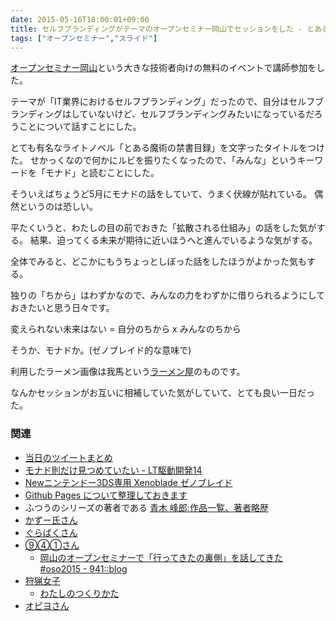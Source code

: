```yaml
---
date: 2015-05-16T18:00:01+09:00
title: セルフブランディングがテーマのオープンセミナー岡山でセッションをした - とあるふつうの命令書
tags: ["オープンセミナー","スライド"]
---
```


[オープンセミナー岡山](http://okayama.open-seminar.org/)という大きな技術者向けの無料のイベントで講師参加をした。

テーマが「IT業界におけるセルフブランディング」だったので、自分はセルフブランディングはしていないけど、セルフブランディングみたいになっているだろうことについて話すことにした。

<script async class="speakerdeck-embed" data-id="85b4524a99ad40f7896d09b1bf4d4ac1" data-ratio="1.33333333333333" src="//speakerdeck.com/assets/embed.js"></script>

とても有名なライトノベル「とある魔術の禁書目録」を文字ったタイトルをつけた。
せかっくなので何かにルビを振りたくなったので、「みんな」というキーワードを「モナド」と読むことにした。

そういえばちょうど5月にモナドの話をしていて、うまく伏線が貼れている。
偶然というのは恐しい。

平たくいうと、わたしの目の前でおきた「拡散される仕組み」の話をした気がする。
結果、迫ってくる未来が期待に近いほうへと進んでいるような気がする。

全体でみると、どこかにもうちょっとしぼった話をしたほうがよかった気もする。

独りの「ちから」はわずかなので、みんなの力をわずかに借りられるようにしておきたいと思う日々です。

変えられない未来はない = 自分のちから x みんなのちから

そうか、モナドか。(ゼノブレイド的な意味で)

利用したラーメン画像は我馬という[ラーメン屋](http://www.gaba-2000.com/)のものです。

なんかセッションがお互いに相補していた気がしていて、とても良い一日だった。

### 関連

* [当日のツイートまとめ](http://togetter.com/li/821858)
* [モナド則だけ見つめていたい - LT駆動開発14](http://blog.eiel.info/blog/2015/05/02/want-staring-monad-only-ltdd-14/)
* [Newニンテンドー3DS専用 Xenoblade ゼノブレイド](http://www.nintendo.co.jp/3ds/cafj/)
* [Github Pages について整理しておきます](http://blog.eiel.info/blog/2013/02/17/github-pages/)
* ふつうのシリーズの著者である [青木 峰郎:作品一覧、著者略歴](http://www.amazon.co.jp/%E9%9D%92%E6%9C%A8-%E5%B3%B0%E9%83%8E/e/B004LT6XC0/ref=dp_byline_cont_book_1)
* [かずー氏さん](https://twitter.com/kazoo04/)
* [ぐらばくさん](https://twitter.com/Grabacr07)
* [⑨④①さん](https://twitter.com/941)
  * [岡山のオープンセミナーで「行ってきたの裏側」を話してきた #oso2015 - 941::blog](http://blog.kushii.net/archives/1965162.html)
* [狩猟女子](http://hunter-girl.jp/)
  * [わたしのつくりかた](http://t.co/oZKbwZeoW5)
* [オピヨさん](https://twitter.com/opiyo_taku)

